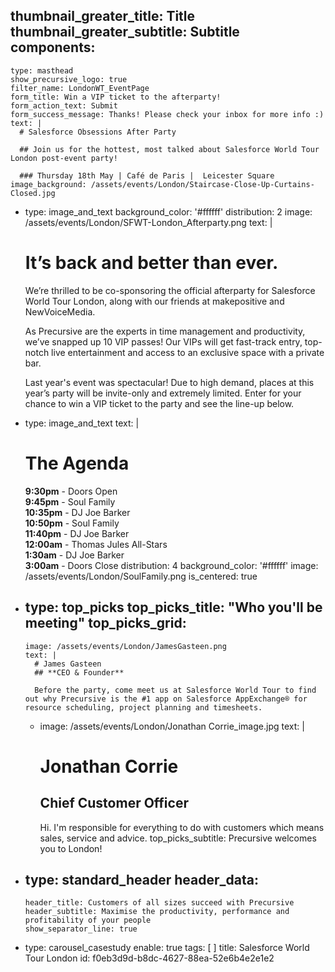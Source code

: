 thumbnail_greater_title: Title
thumbnail_greater_subtitle: Subtitle
components:
  - 
    type: masthead
    show_precursive_logo: true
    filter_name: LondonWT_EventPage
    form_title: Win a VIP ticket to the afterparty!
    form_action_text: Submit
    form_success_message: Thanks! Please check your inbox for more info :)
    text: |
      # Salesforce Obsessions After Party
      
      ## Join us for the hottest, most talked about Salesforce World Tour London post-event party!
      
      ### Thursday 18th May | Café de Paris |  Leicester Square
    image_background: /assets/events/London/Staircase-Close-Up-Curtains-Closed.jpg
  - 
    type: image_and_text
    background_color: '#ffffff'
    distribution: 2
    image: /assets/events/London/SFWT-London_Afterparty.png
    text: |
      # It’s back and better than ever.
      
      We’re thrilled to be co-sponsoring the official afterparty for Salesforce World Tour London, along with our friends at makepositive and NewVoiceMedia.
      
      As Precursive are the experts in time management and productivity, we’ve snapped up 10 VIP passes! Our VIPs will get fast-track entry, top-notch live entertainment and access to an exclusive space with a private bar.
      
      Last year's event was spectacular! Due to high demand, places at this year’s party will be invite-only and extremely limited. Enter for your chance to win a VIP ticket to the party and see the line-up below.
  - 
    type: image_and_text
    text: |
      # The Agenda
      
      **9:30pm** - Doors Open<br>
      **9:45pm** - Soul Family<br>
      **10:35pm** - DJ Joe Barker<br>
      **10:50pm** - Soul Family<br>
      **11:40pm** - DJ Joe Barker<br>
      **12:00am** - Thomas Jules All-Stars<br>
      **1:30am** - DJ Joe Barker<br>
      **3:00am** - Doors Close
    distribution: 4
    background_color: '#ffffff'
    image: /assets/events/London/SoulFamily.png
    is_centered: true
  - 
    type: top_picks
    top_picks_title: "Who you'll be meeting"
    top_picks_grid:
      - 
        image: /assets/events/London/JamesGasteen.png
        text: |
          # James Gasteen
          ## **CEO & Founder**
          
          Before the party, come meet us at Salesforce World Tour to find out why Precursive is the #1 app on Salesforce AppExchange® for resource scheduling, project planning and timesheets.
      - 
        image: /assets/events/London/Jonathan Corrie_image.jpg
        text: |
          # Jonathan Corrie
          ## **Chief Customer Officer**
          
          Hi. I'm responsible for everything to do with customers which means sales, service and advice.
    top_picks_subtitle: Precursive welcomes you to London!
  - 
    type: standard_header
    header_data:
      - 
        header_title: Customers of all sizes succeed with Precursive
        header_subtitle: Maximise the productivity, performance and profitability of your people
        show_separator_line: true
  - 
    type: carousel_casestudy
    enable: true
tags: [ ]
title: Salesforce World Tour London
id: f0eb3d9d-b8dc-4627-88ea-52e6b4e2e1e2
